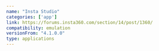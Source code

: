 ```yaml
---
name: "Insta Studio"
categories: ['app']
link: https://forums.insta360.com/section/14/post/1360/
compatibility: emulation
versionFrom: "4.1.0.0"
type: applications
---
```


